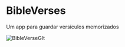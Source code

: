 # BibleVerses
Um app para guardar versículos memorizados

![BibleVerseGIt](https://user-images.githubusercontent.com/83125631/120947663-92bd0080-c716-11eb-93a8-69ab98921185.PNG)

